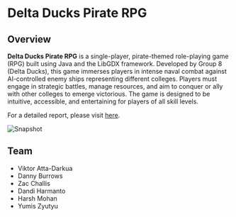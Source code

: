 # Delta Ducks Pirate RPG

## Overview

**Delta Ducks Pirate RPG** is a single-player, pirate-themed role-playing game (RPG) built using Java and the LibGDX framework. Developed by Group 8 (Delta Ducks), this game immerses players in intense naval combat against AI-controlled enemy ships representing different colleges. Players must engage in strategic battles, manage resources, and aim to conquer or ally with other colleges to emerge victorious. The game is designed to be intuitive, accessible, and entertaining for players of all skill levels.

For a detailed report, please visit [here](https://harshonyou.github.io/Delta-Ducks/).

![Snapshot](docs/assets/images/screenshot-2022-02-2.png)



## Team

-   Viktor Atta-Darkua
-   Danny Burrows
-   Zac Challis
-   Dandi Harmanto
-   Harsh Mohan
-   Yumis Zyutyu
